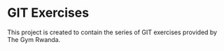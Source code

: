 # GIT Exercises
This project is created to contain the series of GIT exercises provided by The Gym Rwanda.